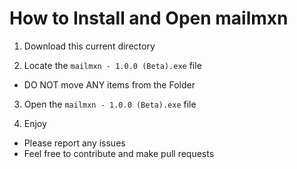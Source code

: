 # How to Install  and Open mailmxn

1. Download this current directory

2. Locate the ```mailmxn - 1.0.0 (Beta).exe``` file
  - DO NOT move ANY items from the Folder

3. Open the ```mailmxn - 1.0.0 (Beta).exe``` file

4. Enjoy
  - Please report any issues
  - Feel free to contribute and make pull requests
